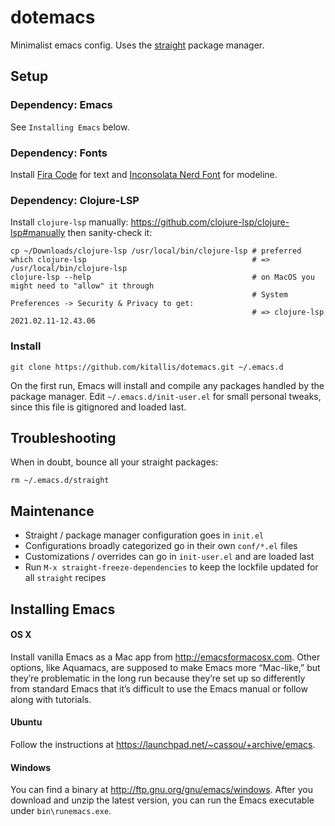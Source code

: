 # dotemacs

Minimalist emacs config. Uses the [straight](https://github.com/raxod502/straight.el) package manager.

## Setup

### Dependency: Emacs

See `Installing Emacs` below.

### Dependency: Fonts

Install [Fira Code](https://github.com/tonsky/FiraCode) for text and [Inconsolata Nerd Font](https://github.com/ryanoasis/nerd-fonts/blob/master/patched-fonts/Inconsolata/complete/Inconsolata%20Nerd%20Font%20Complete.otf) for modeline.

### Dependency: Clojure-LSP

Install `clojure-lsp` manually: https://github.com/clojure-lsp/clojure-lsp#manually then sanity-check it:

```shell
cp ~/Downloads/clojure-lsp /usr/local/bin/clojure-lsp # preferred
which clojure-lsp                                     # => /usr/local/bin/clojure-lsp
clojure-lsp --help                                    # on MacOS you might need to "allow" it through
                                                      # System Preferences -> Security & Privacy to get:
                                                      # => clojure-lsp 2021.02.11-12.43.06
```

### Install

```shell
git clone https://github.com/kitallis/dotemacs.git ~/.emacs.d
```

On the first run, Emacs will install and compile any packages handled by the package manager. Edit `~/.emacs.d/init-user.el` for small personal tweaks, since this file is gitignored and loaded last.

## Troubleshooting

When in doubt, bounce all your straight packages:

```shell
rm ~/.emacs.d/straight
```

## Maintenance

* Straight / package manager configuration goes in `init.el`
* Configurations broadly categorized go in their own `conf/*.el` files
* Customizations / overrides can go in `init-user.el` and are loaded last
* Run `M-x straight-freeze-dependencies` to keep the lockfile updated for all `straight` recipes

## Installing Emacs

#### OS X

Install vanilla Emacs as a Mac app from http://emacsformacosx.com. Other options, like Aquamacs, are supposed to make Emacs more “Mac-like,” but they’re problematic in the long run because they’re set up so differently from standard Emacs that it’s difficult to use the Emacs manual or follow along with tutorials.

#### Ubuntu

Follow the instructions at https://launchpad.net/~cassou/+archive/emacs.

#### Windows

You can find a binary at http://ftp.gnu.org/gnu/emacs/windows. After you download and unzip the latest version, you can run the Emacs executable under `bin\runemacs.exe`.
